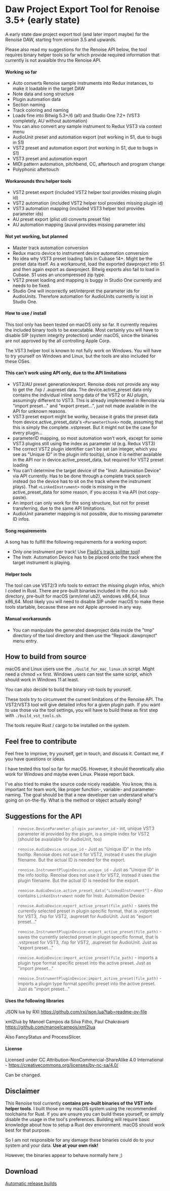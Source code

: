 # Daw Project Export Tool for Renoise 3.5+ (early state)

A early state daw project export tool (and later import maybe) for the Renoise DAW, starting from version 3.5 and upwards.

Please also read my suggestions for the Renoise API below, the tool requires binary helper tools so far which provide required information that currently is not avaialble thru the Renoise API.

#### Working so far

- Auto converts Renoise sample instruments into Redux instances, to make it loadable in the target DAW
- Note data and song structure
- Plugin automation data
- Section naming
- Track coloring and naming
- Loads fine into Bitwig 5.3+/6 (all) and Studio One 7.2+ (VST3 completely, AU without automation)
- You can also convert any sample instrument to Redux VST3 via context menu
- AudioUnit preset and automation export (not working in S1, due to bugs in S1)
- VST2 preset and automation export (not working in S1, due to bugs in S1)
- VST3 preset and automation export
- MIDI pattern automation, pitchbend, CC, aftertouch and program change
- Polyphonic aftertouch

#### Workarounds thru helper tools

- VST2 preset export (included VST2 helper tool provides missing plugin id)
- VST2 automation (included VST2 helper tool provides missing plugin id)
- VST3 automation mapping (included VST3 helper tool provides parameter ids)
- AU preset export (plist util converts preset file)
- AU automation mapping (auval provides missing parameter ids)

#### Not yet working, but planned

- Master track automation conversion
- Redux macro device to instrument device automation conversion
- No idea why VST3 preset loading fails in Cubase 14+. Might be the preset data itself. As a workaround, load the exported dawproject into S1 and then again export as dawproject. Bitwig exports also fail to load in Cubase. S1 uses an uncompressed zip type.
- VST2 preset loading and mapping is buggy in Studio One currently and needs to be fixed.
- Studio One will incorrectly set/interpret the parameter ids for AudioUnits. Therefore automation for AudioUnits currently is lost in Studio One.

#### How to use / install

This tool only has been tested on macOS only so far. It currently requires the included binary tools to be executable. Most certainly you will have to disable SIP (system integrity protection) under macOS, since the binaries are not approved by the all controlling Apple Corp.

The VST3 helper tool is known to not fully work on Windows. You will have to try yourself on Windows and Linux, but the tools are also included for these OSes.

#### This can't work using API only, due to the API limitations

- VST2/AU preset generation/export. Renoise does not provide any way to get the .fxp / .aupreset data. The device.active_preset data only contains the individual inline song data of the VST2 or AU plugin, assumingly different to VST3. This is already implemented in Renoise via "import preset..." and "export preset...", just not made available in the API for unknown reasons.
- VST3 preset export might be wonky, because it grabs the preset data from device.active_preset_data's `<ParameterChunk>` node, assuming that this is simply the complete .vstpreset. But it might not be the case for every plugin...
- parameterID mapping, so most automation won’t work, except for some VST3 plugins still using the index as parameter id (e.g. Redux VST3)
- The correct VST2 plugin identifier can't be set (an integer, which you see as "Unique ID" in the plugin info tooltip), since it is neither available in the API nor in device.active_preset_data, but required for VST2 preset loading
- You can’t determine the target device of the "Instr. Automation Device" via API currently. Has to be done through a complete track search instead (so the device has to sit on the track where the instrument plays). That `<LinkedInstrument>` node is missing in the active_preset_data for some reason, if you access it via API (not copy-paste).
- An import can only work for the song structure, but not for preset transferring, due to the same API limitations.
- AudioUnit parameter mapping is not possible, due to missing parameter ID infos.

#### Song requirements

A song has to fulfill the following requirements for a working export:

- Only one instrument per track! Use [Fladd's track splitter tool](https://www.renoise.com/tools/split-into-separate-tracks)!
- The Instr. Automation Device has to be placed onto the track where the target instrument is playing.

#### Helper tools

The tool can use VST2/3 info tools to extract the missing plugin infos, which I coded in Rust. There are pre-built binaries included in the `/bin` sub directory, pre-built for macOS (arm/intel ub2), windows x86_64, linux x86_64. Most likely you will need to disable SIP under macOS to make these tools startable, because these are not Apple aprroved in any way.

#### Manual workarounds

- You can manipulate the generated dawproject data inside the "tmp" directory of the tool directory and then use the "Repack .dawproject" menu entry.

####

## How to build from source

macOS and Linux users use the `./build_for_mac_linux.sh` script. Might need a chmod +x first. Windows users can test the same script, which should work in Windows 11 at least.

You can also decide to build the binary vst-tools by yourself.

These tools try to circumvent the current limitations of the Renoise API. The VST2/VST3 tool will give detailed infos for a given plugin path. If you want to use those via the tool settings, you will have to build these as first step with `./build_vst_tools.sh`.

The tools require Rust / cargo to be installed on the system.

## Feel free to contribute

Feel free to improve, try yourself, get in touch, and discuss it. Contact me, if you have questions or ideas.

I have tested this tool so far for macOS. However, it should theoretically also work for Windows and maybe even Linux. Please report back.

I've also tried to make the source code nicely readable. You know, this is important for team work, like proper function-, variable- and parameter-naming. The goal should be that a new developer can understand what's going on on-the-fly. What is the method or object actually doing?

## Suggestions for the API

> `renoise.DeviceParameter.plugin_parameter_id` - int, unique VST3 parameter id provided by the plugin, is a simple index for VST2 (should be avaialable for AudioUnit, too)

> `renoise.AudioDevice.unique_id` - Just as "Unique ID" in the info tooltip. Renoise does not use it for VST2, instead it uses the plugin filename. But the actual ID is needed for the export.

> `renoise.InstrumentPluginDevice.unique_id` - Just as "Unique ID" in the info tooltip. Renoise does not use it for VST2, instead it uses the plugin filename. But the actual ID is needed for the export.

> `renoise.AudioDevice.active_preset_data["LinkedInstrument"]` - Also contains `LinkedInstrument` node for Instr. Automation Device

> `renoise.AudioDevice:export_active_preset(file_path)` - saves the currently selected preset in plugin specific format, that is .vstpreset for VST3, .fxp for VST2, .aupreset for AudioUnit. Just as "export preset..."

> `renoise.InstrumentPluginDevice:export_active_preset(file_path)` - saves the currently selected preset in plugin specific format, that is .vstpreset for VST3, .fxp for VST2, .aupreset for AudioUnit. Just as "export preset..."

> `renoise.AudioDevice:import_active_preset(file_path)` - imports a plugin type format specific preset into the active preset. Just as "import preset..."

> `renoise.InstrumentPluginDevice:import_active_preset(file_path)` - imports a plugin type format specific preset into the active preset. Just as "import preset..."

#### Uses the following libraries

JSON lua by RXI
https://github.com/rxi/json.lua?tab=readme-ov-file

xml2lua by Manoel Campos da Silva Filho, Paul Chakravarti
https://github.com/manoelcampos/xml2lua

Also FancyStatus and ProcessSlicer.

#### License

Licensed under CC Attribution-NonCommercial-ShareAlike 4.0 International - https://creativecommons.org/licenses/by-nc-sa/4.0/

Can be changed.

## Disclaimer

This Renoise tool currently **contains pre-built binaries of the VST info helper tools**. I built those on my macOS system using the recommended toolchains for Rust. If you are unsure you can build these yourself, or simply disable the usage in the tool's preferences. Building will require basic knowledge about how to setup a Rust dev environment. macOS should work best for that purpose.

So I am not responsible for any damage these binaries could do to your system and your data. **Use at your own risk!**

However, the binaries appear to behave normally here ;)

## Download

[Automatic release builds](https://github.com/Jurek-Raben/DawProject-Tool/releases)
